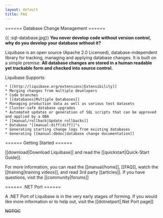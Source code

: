 ```yaml
---
layout: default
title: FAQ
---
```


====== Database Change Management ======

{{ :sql-database.jpg}} **You never develop code without version control, why do you develop your database without it?**

Liquibase is an open source (Apache 2.0 Licensed), database-independent library for tracking, managing and applying database changes. It is built on a simple premise: **All database changes are stored in a human readable yet trackable form and checked into source control.**

Liquibase Supports:

    * [[http://liquibase.org/extensions|Extensibility]]
    * Merging changes from multiple developers
    * Code branches
    * [[databases|Multiple Databases]]
    * Managing production data as well as various test datasets
    * Cluster-safe database upgrades
    * Automated updates or generation of SQL scripts that can be approved and applied by a DBA
    * [[manual/rollback|Update rollbacks]]
    * Database "[[manual:diff|diff]]"s
    * Generating starting change logs from existing databases
    * Generating [[manual:dbdoc|database change documentation]]

====== Getting Started ======

[[download|Download Liquibase]] and read the [[quickstart|Quick-Start Guide]].  

For more information, you can read the [[manual/home]], [[FAQ]], watch the [[training|training videos]], and read 3rd party [[articles]]. If you have questions, visit the [[community|forums]] 


====== .NET Port ======

A .NET Port of Liquibase is in the very early stages of forming.  If you would like more information or to help out, visit the [[dotnetport|.Net Port page]]

~~NOTOC~~